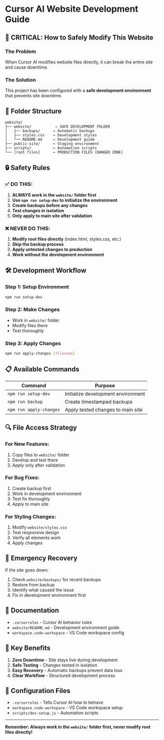 # Cursor AI Website Development Guide

## 🚨 CRITICAL: How to Safely Modify This Website

### The Problem
When Cursor AI modifies website files directly, it can break the entire site and cause downtime.

### The Solution
This project has been configured with a **safe development environment** that prevents site downtime.

## 📁 Folder Structure

```
website/
├── website/           ← SAFE DEVELOPMENT FOLDER
│   ├── backups/      ← Automatic backups
│   ├── styles.css    ← Development styles
│   └── README.md     ← Development guide
├── public-site/      ← Staging environment
├── scripts/          ← Automation scripts
└── [root files]      ← PRODUCTION FILES (DANGER ZONE)
```

## 🔒 Safety Rules

### ✅ DO THIS:
1. **ALWAYS work in the `website/` folder first**
2. **Use `npm run setup-dev` to initialize the environment**
3. **Create backups before any changes**
4. **Test changes in isolation**
5. **Only apply to main site after validation**

### ❌ NEVER DO THIS:
1. **Modify root files directly** (index.html, styles.css, etc.)
2. **Skip the backup process**
3. **Apply untested changes to production**
4. **Work without the development environment**

## 🛠️ Development Workflow

### Step 1: Setup Environment
```bash
npm run setup-dev
```

### Step 2: Make Changes
- Work in `website/` folder
- Modify files there
- Test thoroughly

### Step 3: Apply Changes
```bash
npm run apply-changes [filename]
```

## 📋 Available Commands

| Command | Purpose |
|---------|---------|
| `npm run setup-dev` | Initialize development environment |
| `npm run backup` | Create timestamped backups |
| `npm run apply-changes` | Apply tested changes to main site |

## 🔍 File Access Strategy

### For New Features:
1. Copy files to `website/` folder
2. Develop and test there
3. Apply only after validation

### For Bug Fixes:
1. Create backup first
2. Work in development environment
3. Test fix thoroughly
4. Apply to main site

### For Styling Changes:
1. Modify `website/styles.css`
2. Test responsive design
3. Verify all elements work
4. Apply changes

## 🚨 Emergency Recovery

If the site goes down:
1. Check `website/backups/` for recent backups
2. Restore from backup
3. Identify what caused the issue
4. Fix in development environment first

## 📝 Documentation

- `.cursorrules` - Cursor AI behavior rules
- `website/README.md` - Development environment guide
- `workspace.code-workspace` - VS Code workspace config

## 🎯 Key Benefits

1. **Zero Downtime** - Site stays live during development
2. **Safe Testing** - Changes tested in isolation
3. **Easy Recovery** - Automatic backups prevent data loss
4. **Clear Workflow** - Structured development process

## 🔧 Configuration Files

- `.cursorrules` - Tells Cursor AI how to behave
- `workspace.code-workspace` - VS Code workspace setup
- `scripts/dev-setup.js` - Automation scripts

---

**Remember: Always work in the `website/` folder first, never modify root files directly!**

